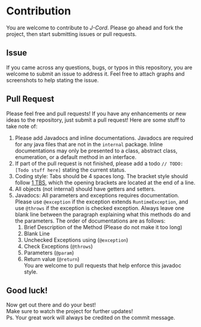 # Contribution
You are welcome to contribute to *J-Cord*. Please go ahead and fork the project, then start
submitting issues or pull requests.

## Issue
If you came across any questions, bugs, or typos in this repository, you are welcome to submit an issue to address it.
Feel free to attach graphs and screenshots to help stating the issue.


## Pull Request
Please feel free and pull requests! If you have any enhancements or new ideas to the repository,
just submit a pull request! Here are some stuff to take note of:
1. Please add Javadocs and inline documentations. Javadocs are required for any java files that
 are not in the `internal` package. Inline documentations may only be presented to a class, abstract class,
 enumeration, or a default method in an interface.
2. If part of the pull request is not finished, please add a todo `// TODO: [Todo stuff here]` stating
 the current status.
3. Coding style: Tabs should be 4 spaces long. The bracket style should follow
 [1 TBS](https://en.wikipedia.org/wiki/Indent_style#Variant:_1TBS_.28OTBS.29), which the opening brackets
 are located at the end of a line.
4. All objects (not internal) should have getters and setters.
5. Javadocs: All parameters and exceptions requires documentation. Please use `@exception` if the
 exception extends `RuntimeException`, and use `@throws` if the exception is checked exception.
 Always leave one blank line between the paragraph explaining what this methods do and the parameters.
 The order of documentations are as follows: <br />
   1. Brief Description of the Method (Please do not make it too long)
   2. Blank Line
   3. Unchecked Exceptions using (`@exception`)
   4. Check Exceptions (`@throws`)
   5. Parameters (`@param`)
   6. Return value (`@return`) <br />
 You are welcome to pull requests that help enforce this javadoc style.

## Good luck!
Now get out there and do your best! <br />
Make sure to watch the project for further updates! <br />
Ps. Your great work will always be credited on the commit message.
